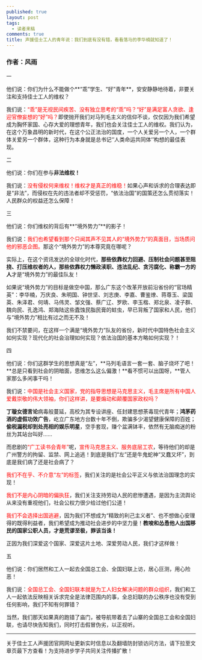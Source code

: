 ```yaml
---
published: true
layout: post
tags:
  - 读者来稿
comments: true
title: 声援佳士工人的青年说：我们到底有没有错，看看落马的李华楠就知道了！
---
```


### 作者：风雨

<head>一</head>

他们说：你们为什么不能做个**“乖”学生、“好”青年**，安安静静地待着，非要关注和支持佳士工人的维权？

我们说：<font color= 'red' weight= '1200'>“乖”是无视民间疾苦、没有独立思考的“乖”吗？“好”是满足富人贪欲、逢迎官僚妄想的“好”吗？</font>即使抛开我们对马列毛主义的信仰不谈，仅仅因为我们希望成为胸怀家国、心存大爱的理想青年，我们也会关注佳士工人的维权。我们认为，在这个万象昌明的新时代，在这个公正法治的国度，一个人关爱另一个人，一个群体关爱另一个群体，这种行为本身就是总书记‘’人类命运共同体‘’构想的最佳表现。

<head>二</head>

他们说：你们在参与**非法维权！**

我们说：<font color= 'red'>没有侵权何来维权！维权才是真正的维稳！</font>如果心声和诉求的合理表达即是“非法”，而侵权在先的违法者却不受惩罚，“依法治国”的国策还怎么贯彻落实！人民群众的权益还怎么保障！

<head>三</head>

他们说：你们维权的背后有**“境外势力”**的影子！

我们说：<font color= 'red'>我们也希望看到那个只闻其声不见其人的“境外势力”的真面目，当场质问他的邪恶企图。</font>那这个“境外势力”的本尊究竟在哪呢？

实际上，在这个资讯发达的全球化时代，**那些依靠权力回避、压制社会问题甚至阻挠、打压维权者的人，那些依靠权力懒政渎职、违法乱纪、贪污腐化、称霸一方的人**才是“境外势力”的最佳队友！

如果说“境外势力”的目标是做空中国，那么广东这个改革开放前沿省份的“官场精英”：李华楠，万庆良、朱明国、钟世坚、刘志庚、李嘉、曹鉴燎、蒋尊玉、梁国英、朱泽君、何靖、马伟灵、邹文强、蔡广辽、罗欧、李玉楷、郑北泉、凌子群、魏向民、孔逸鸿、郑海陆这些蠹蚀民脂民膏的蛀虫，早已背叛了国家和人民，他们与“境外势力”相比有过之而无不及！

我们不禁要问，在这样一个满是“境外势力”队友的省份，新时代中国特色社会主义如何实现？现代化的社会治理如何实现？依法治国的基本方略如何实现？！

<head>四</head>

他们说：你们这群学生的思想真是“左”，**马列毛语言一套一套、脑子烧坏了吧！**总是只看到社会的阴暗面，思维怎么这么偏激！**看不惯可以出国呀，**管人家那么多闲事干吗！

我们说：<font color='red'>中国是社会主义国家，党的指导思想是马克思主义，毛主席是所有中国人爱戴崇敬的伟大领袖，你们这样讲，是要煽动和颠覆国家政权吗？</font>

**丁璇女德言论**病毒般蔓延，高校为其专设讲座、任封建思想荼毒现代青年；**鸿茅药酒的虚假功效广告**，屹立广东地方台数十年不倒，欺骗多少渴望健康保障的百姓；**偷税漏税却到处亮相的娱乐明星**，空手套现，赚个盆满钵丰，依然有无脑痴迷的粉丝为其站台叫好……

而悲剧的<font color= 'red'>“广工读书会青年”</font>呢，<font color= 'red'>宣传马克思主义、服务底层工农</font>，等待他们的却是广州警方的拘留、监禁、网上追逃！到底是我们“左”还是牛鬼蛇神“又蠢又坏”，到底是我们病了还是社会病了？

<font color= 'red'>我们不在乎、不介意“左”的标签</font>，我们关注的是社会公平正义与依法治国理念的实现！

<font color= 'red'>我们不是内心阴暗的偏执狂</font>，我们关注支持劳动人民的悲惨遭遇，是因为主流舆论从来没有重视他们，社会公权力很少给过他们公道！

<font color= 'red'>我们不会选择出国逃避</font>，因为我们不想成为“精致的利己主义者”、也不想做心安理得的既得利益者，我们希望成为推动社会进步的中坚力量！**教唆和怂恿他人出国移民的国家公职人员，才是荒谬至极，罪该当诛！**

正因为我们深爱这个国家、深爱这片土地、深爱劳动人民，我们才这样做！

<head>五</head>

他们说：你们居然和工人一起去全国总工会、全国妇联上访，居心叵测，用心险恶！

我们说：<font color= 'red'>全国总工会、全国妇联本就是为工人妇女解决问题的群众组织</font>，我们和工人一起依法反映相关诉求完全是法律范围内的事，全总妇联的办公秩序也没有受到任何影响，我们不知有何罪错？

当然，我们那天如果真的跑错了庙门，被导航带着去了山寨的全国总工会和全国妇联，也请尽快告知我们，同时打击假冒伪劣，以正视听。




---
关于佳士工人声援团官网网址更新实时信息以及翻墙防封锁访问方法，请下拉至文章页最下方查看！为支持进步学子共同关注传播扩散！
